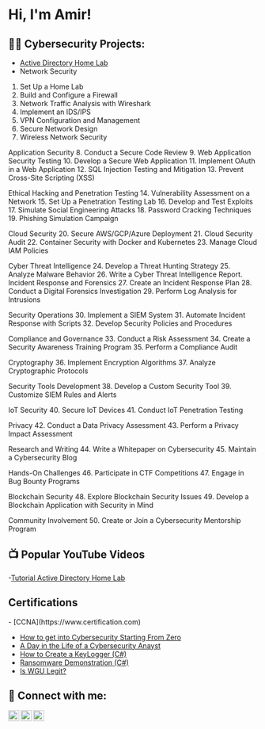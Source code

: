 <h1>Hi, I'm Amir! </h1>

<h2>👨‍💻 Cybersecurity Projects:</h2>

- [Active Directory Home Lab](https://github.com/indyrocks001/LABURL)
- Network Security
1. Set Up a Home Lab
2. Build and Configure a Firewall
3. Network Traffic Analysis with Wireshark
4. Implement an IDS/IPS
5. VPN Configuration and Management
6. Secure Network Design
7. Wireless Network Security

Application Security
 8. Conduct a Secure Code Review
 9. Web Application Security Testing
 10. Develop a Secure Web Application
 11. Implement OAuth in a Web Application
 12. SQL Injection Testing and Mitigation
 13. Prevent Cross-Site Scripting (XSS)

Ethical Hacking and Penetration Testing
 14. Vulnerability Assessment on a Network
 15. Set Up a Penetration Testing Lab
 16. Develop and Test Exploits
 17. Simulate Social Engineering Attacks
 18. Password Cracking Techniques
 19. Phishing Simulation Campaign

Cloud Security
 20. Secure AWS/GCP/Azure Deployment
 21. Cloud Security Audit
 22. Container Security with Docker and Kubernetes
 23. Manage Cloud IAM Policies

Cyber Threat Intelligence
 24. Develop a Threat Hunting Strategy
 25. Analyze Malware Behavior
 26. Write a Cyber Threat Intelligence Report.
Incident Response and Forensics
 27. Create an Incident Response Plan
 28. Conduct a Digital Forensics Investigation
 29. Perform Log Analysis for Intrusions

Security Operations
 30. Implement a SIEM System
 31. Automate Incident Response with Scripts
 32. Develop Security Policies and Procedures

Compliance and Governance
 33. Conduct a Risk Assessment
 34. Create a Security Awareness Training Program
 35. Perform a Compliance Audit

Cryptography
 36. Implement Encryption Algorithms
 37. Analyze Cryptographic Protocols

Security Tools Development
 38. Develop a Custom Security Tool
 39. Customize SIEM Rules and Alerts

IoT Security
 40. Secure IoT Devices
 41. Conduct IoT Penetration Testing

Privacy
 42. Conduct a Data Privacy Assessment
 43. Perform a Privacy Impact Assessment

Research and Writing
 44. Write a Whitepaper on Cybersecurity
 45. Maintain a Cybersecurity Blog

Hands-On Challenges
 46. Participate in CTF Competitions
 47. Engage in Bug Bounty Programs

Blockchain Security
 48. Explore Blockchain Security Issues
 49. Develop a Blockchain Application with Security in Mind

Community Involvement
 50. Create or Join a Cybersecurity Mentorship Program

<h2> 📺 Popular YouTube Videos </h2>

-[Tutorial Active Directory Home Lab](https://www.youtube.com/watch)

<h2>Certifications</h2>
- [CCNA](https://www.certification.com)





- [How to get into Cybersecurity Starting From Zero](https://www.youtube.com/watch?v=a83ASGn_V_s)
- [A Day in the Life of a Cybersecurity Anayst](https://www.youtube.com/watch?v=uHy3oM7NnoU)
- [How to Create a KeyLogger (C#)](https://www.youtube.com/watch?v=N-L9hklSlNk)
- [Ransomware Demonstration (C#)](https://www.youtube.com/watch?v=OfvdQeh79s0)
- [Is WGU Legit?](https://www.youtube.com/watch?v=E2MwRWxDBkA)

<h2> 🤳 Connect with me:</h2>

[<img align="left" alt="JoshMadakor | YouTube" width="22px" src="https://cdn.jsdelivr.net/npm/simple-icons@v3/icons/youtube.svg" />][youtube]
[<img align="left" alt="JoshMadakor | LinkedIn" width="22px" src="https://cdn.jsdelivr.net/npm/simple-icons@v3/icons/linkedin.svg" />][linkedin]
[<img align="left" alt="JoshMadakor | Instagram" width="22px" src="https://cdn.jsdelivr.net/npm/simple-icons@v3/icons/instagram.svg" />][instagram]


[youtube]: https://www.youtube.com/channel/UCxrzJZINXXzKr2YKKwoVK0A
[instagram]: https://www.instagram.com/joshmadakor/
[linkedin]: https://linkedin.com/in/AmirJalil

<!--
**joshmadakor1/joshmadakor1** is a ✨ _special_ ✨ repository because its `README.md` (this file) appears on your GitHub profile.

Here are some ideas to get you started:

- 🔭 I’m currently working on ...
- 🌱 I’m currently learning ...
- 👯 I’m looking to collaborate on ...
- 🤔 I’m looking for help with ...
- 💬 Ask me about ...
- 📫 How to reach me: ...
- 😄 Pronouns: ...
- ⚡ Fun fact: ...
-->
